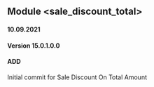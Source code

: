 ## Module <sale_discount_total>

#### 10.09.2021
#### Version 15.0.1.0.0
#### ADD
Initial commit for Sale Discount On Total Amount



